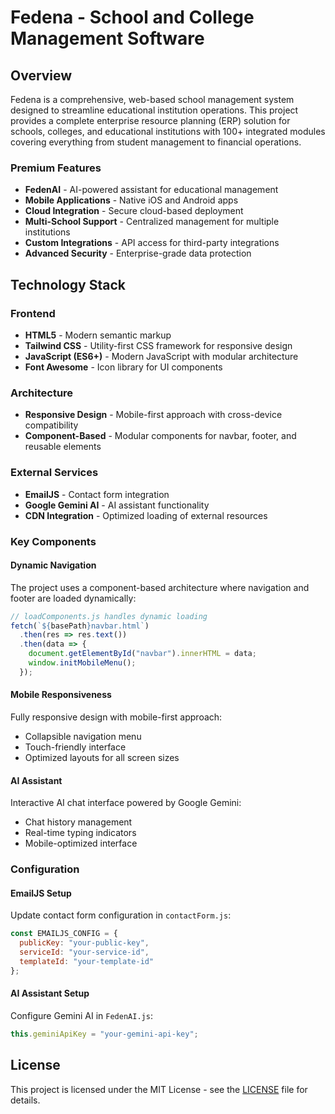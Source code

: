 # Fedena - School and College Management Software

## Overview

Fedena is a comprehensive, web-based school management system designed to streamline educational institution operations. This project provides a complete enterprise resource planning (ERP) solution for schools, colleges, and educational institutions with 100+ integrated modules covering everything from student management to financial operations.

### Premium Features
- **FedenAI** - AI-powered assistant for educational management
- **Mobile Applications** - Native iOS and Android apps
- **Cloud Integration** - Secure cloud-based deployment
- **Multi-School Support** - Centralized management for multiple institutions
- **Custom Integrations** - API access for third-party integrations
- **Advanced Security** - Enterprise-grade data protection

## Technology Stack

### Frontend
- **HTML5** - Modern semantic markup
- **Tailwind CSS** - Utility-first CSS framework for responsive design
- **JavaScript (ES6+)** - Modern JavaScript with modular architecture
- **Font Awesome** - Icon library for UI components

### Architecture
- **Responsive Design** - Mobile-first approach with cross-device compatibility
- **Component-Based** - Modular components for navbar, footer, and reusable elements

### External Services
- **EmailJS** - Contact form integration
- **Google Gemini AI** - AI assistant functionality
- **CDN Integration** - Optimized loading of external resources

### Key Components

#### Dynamic Navigation
The project uses a component-based architecture where navigation and footer are loaded dynamically:

```javascript
// loadComponents.js handles dynamic loading
fetch(`${basePath}navbar.html`)
  .then(res => res.text())
  .then(data => {
    document.getElementById("navbar").innerHTML = data;
    window.initMobileMenu();
  });
```

#### Mobile Responsiveness
Fully responsive design with mobile-first approach:
- Collapsible navigation menu
- Touch-friendly interface
- Optimized layouts for all screen sizes

#### AI Assistant
Interactive AI chat interface powered by Google Gemini:
- Chat history management
- Real-time typing indicators
- Mobile-optimized interface

### Configuration

#### EmailJS Setup
Update contact form configuration in `contactForm.js`:
```javascript
const EMAILJS_CONFIG = {
  publicKey: "your-public-key",
  serviceId: "your-service-id",
  templateId: "your-template-id"
};
```

#### AI Assistant Setup
Configure Gemini AI in `FedenAI.js`:
```javascript
this.geminiApiKey = "your-gemini-api-key";
```

## License

This project is licensed under the MIT License - see the [LICENSE](LICENSE) file for details.
